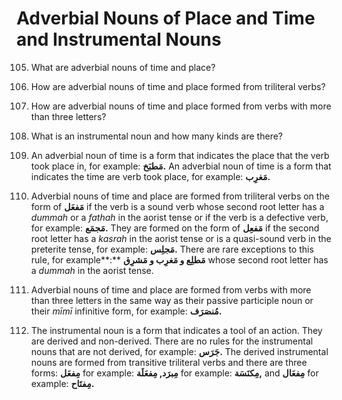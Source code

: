 Adverbial Nouns of Place and Time and Instrumental Nouns
========================================================

105. What are adverbial nouns of time and place?

106. How are adverbial nouns of time and place formed from triliteral
verbs?

107. How are adverbial nouns of time and place formed from verbs with
more than three letters?

108. What is an instrumental noun and how many kinds are there?

105. An adverbial noun of time is a form that indicates the place that
the verb took place in, for example: **مَطبَخ.** An adverbial noun of
time is a form that indicates the time are verb took place, for example:
**مَغرِب.**

106. Adverbial nouns of time and place are formed from triliteral verbs
on the form of **مَفعَل** if the verb is a sound verb whose second root
letter has a *dummah* or a *fathah* in the aorist tense or if the verb
is a defective verb, for example: **مَجمَع.** They are formed on the
form of **مَفعِل** if the second root letter has a *kasrah* in the
aorist tense or is a quasi-sound verb in the preterite tense, for
example: **مَجلِس.** There are rare exceptions to this rule, for
example**:** **مَطلِع و مَغرِب و مَشرِق** whose second root letter has a
*dummah* in the aorist tense.

107. Adverbial nouns of time and place are formed from verbs with more
than three letters in the same way as their passive participle noun or
their *mīmī* infinitive form, for example: **مُنصَرَف.**

108. The instrumental noun is a form that indicates a tool of an action.
They are derived and non-derived. There are no rules for the
instrumental nouns that are not derived, for example: **جَرَس.** The
derived instrumental nouns are formed from transitive triliteral verbs
and there are three forms: **مِفعَل** for example: **مِبرَد, مِفعَلَة**
for example: **مِکنَسَة,** and **مِفعَال** for example: **مِفتَاح.**


